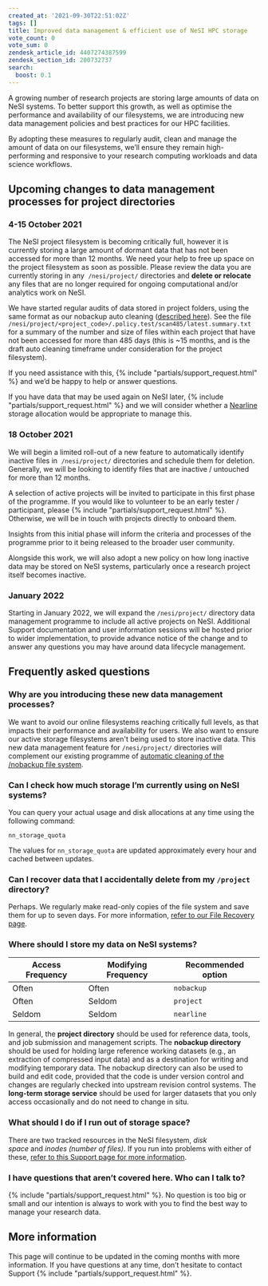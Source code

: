 ```yaml
---
created_at: '2021-09-30T22:51:02Z'
tags: []
title: Improved data management & efficient use of NeSI HPC storage
vote_count: 0
vote_sum: 0
zendesk_article_id: 4407274387599
zendesk_section_id: 200732737
search:
  boost: 0.1
---
```

A growing number of research projects are storing large amounts of data
on NeSI systems. To better support this growth, as well as optimise the
performance and availability of our filesystems, we are introducing new
data management policies and best practices for our HPC facilities.

By adopting these measures to regularly audit, clean and manage the
amount of data on our filesystems, we’ll ensure they remain
high-performing and responsive to your research computing workloads and
data science workflows.  

## Upcoming changes to data management processes for project directories

### 4-15 October 2021

The NeSI project filesystem is becoming critically full, however it is
currently storing a large amount of dormant data that has not been
accessed for more than 12 months. We need your help to free up space on
the project filesystem as soon as possible. Please review the data you
are currently storing in any  `/nesi/project/` directories and **delete
or relocate** any files that are no longer required for ongoing
computational and/or analytics work on NeSI.

We have started regular audits of data stored in project folders, using
the same format as our nobackup auto cleaning ([described
here](../../Storage/File_Systems_and_Quotas/Automatic_cleaning_of_nobackup_file_system.md)).
See the file
`/nesi/project/<project_code>/.policy.test/scan485/latest.summary.txt`
for a summary of the number and size of files within each project that
have not been accessed for more than 485 days (this is ~15 months, and
is the draft auto cleaning timeframe under consideration for the project
filesystem).

If you need assistance with this, {% include "partials/support_request.html" %} and
we’d be happy to help or answer questions.

If you have data that may be used again on NeSI later,
{% include "partials/support_request.html" %}
and we will consider whether a
[Nearline](../../Storage/Long_Term_Storage/Nearline_service/Nearline_Long_Term_Storage_Service.md)
storage allocation would be appropriate to manage this.

### 18 October 2021

We will begin a limited roll-out of a new feature to automatically
identify inactive files in  `/nesi/project/` directories and schedule
them for deletion. Generally, we will be looking to identify files that
are inactive / untouched for more than 12 months.

A selection of active projects will be invited to participate in this
first phase of the programme. If you would like to volunteer to be an
early tester / participant, please {% include "partials/support_request.html" %}.
Otherwise, we will be in touch with projects directly to onboard them.

Insights from this initial phase will inform the criteria and processes
of the programme prior to it being released to the broader user
community.

Alongside this work, we will also adopt a new policy on how long
inactive data may be stored on NeSI systems, particularly once a
research project itself becomes inactive.

### January 2022

Starting in January 2022, we will expand the `/nesi/project/` directory
data management programme to include all active projects on NeSI.
Additional Support documentation and user information sessions will be
hosted prior to wider implementation, to provide advance notice of the
change and to answer any questions you may have around data lifecycle
management.

## Frequently asked questions

### Why are you introducing these new data management processes?

We want to avoid our online filesystems reaching critically full
levels, as that impacts their performance and availability for users. We
also want to ensure our active storage filesystems aren't being used to
store inactive data. This new data management feature
for `/nesi/project/` directories will complement our existing programme
of [automatic cleaning of the /nobackup file system](../../Storage/File_Systems_and_Quotas/Automatic_cleaning_of_nobackup_file_system.md).

### Can I check how much storage I’m currently using on NeSI systems?

You can query your actual usage and disk allocations at any time using
the following command:

`nn_storage_quota`

The values for `nn_storage_quota` are updated approximately every hour
and cached between updates.

### Can I recover data that I accidentally delete from my `/project` directory?

Perhaps. We regularly make read-only copies of the file system and save
them for up to seven days. For more information,
[refer to our File Recovery page](../../Storage/Data_Recovery/File_Recovery.md).

### Where should I store my data on NeSI systems?

| Access Frequency |  Modifying Frequency | Recommended option |
| -- | -- | -- |
| Often  | Often | `nobackup` |
| Often | Seldom | `project` |
| Seldom | Seldom | `nearline` |

In general, the **project directory** should be used for reference data,
tools, and job submission and management scripts. The **nobackup
directory** should be used for holding large reference working datasets
(e.g., an extraction of compressed input data) and as a destination for
writing and modifying temporary data. The nobackup directory can also be
used to build and edit code, provided that the code is under version
control and changes are regularly checked into upstream revision control
systems. The **long-term storage service** should be used for larger
datasets that you only access occasionally and do not need to change in
situ.

### What should I do if I run out of storage space?

There are two tracked resources in the NeSI filesystem, *disk
space* and *inodes (number of files)*. If you run into problems with
either of these, [refer to this Support page for more
information](../../General/FAQs/Ive_run_out_of_storage_space.md).

### I have questions that aren’t covered here. Who can I talk to?

{% include "partials/support_request.html" %}.
No question is too big or small and our intention is always to work with
you to find the best way to manage your research data.

## More information

This page will continue to be updated in the coming months with more
information. If you have questions at any time, don’t hesitate to
contact Support {% include "partials/support_request.html" %}.

